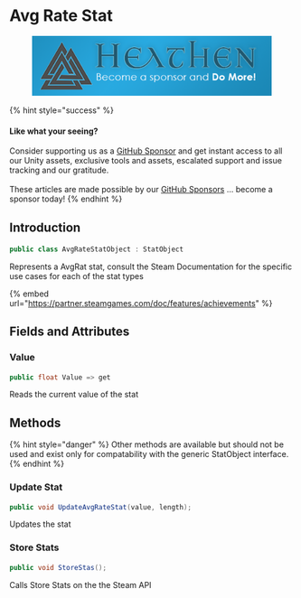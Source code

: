 # Avg Rate Stat

<figure><img src="../../../../.gitbook/assets/512x128 Sponsor Banner.png" alt="Become a sponsor and Do More"><figcaption></figcaption></figure>

{% hint style="success" %}
#### Like what your seeing?

Consider supporting us as a [GitHub Sponsor](../../../../) and get instant access to all our Unity assets, exclusive tools and assets, escalated support and issue tracking and our gratitude.\
\
These articles are made possible by our [GitHub Sponsors](https://github.com/sponsors/heathen-engineering) ... become a sponsor today!
{% endhint %}

## Introduction

```csharp
public class AvgRateStatObject : StatObject
```

Represents a AvgRat stat, consult the Steam Documentation for the specific use cases for each of the stat types

{% embed url="https://partner.steamgames.com/doc/features/achievements" %}

## Fields and Attributes

### Value

```csharp
public float Value => get
```

Reads the current value of the stat

## Methods

{% hint style="danger" %}
Other methods are available but should not be used and exist only for compatability with the generic StatObject interface.
{% endhint %}

### Update Stat

```csharp
public void UpdateAvgRateStat(value, length);
```

Updates the stat

### Store Stats

```csharp
public void StoreStas();
```

Calls Store Stats on the the Steam API
